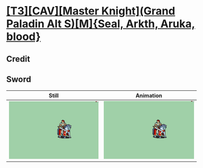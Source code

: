 # [\[T3\]\[CAV\]\[Master Knight\]\(Grand Paladin Alt S\)\[M\]{Seal, Arkth, Aruka, blood}](../)

## Credit


	
## Sword

| Still | Animation |
| :---: | :-------: |
| ![Sword still](./Sword_000.png) | ![Sword animation](./Sword.gif) |
